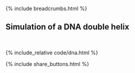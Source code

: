 {% include breadcrumbs.html %}

## Simulation of a DNA double helix
<div class="header_line"><br/></div>

{% include_relative code/dna.html %}

<p style="clear: both;"></p>

{% include share_buttons.html %}